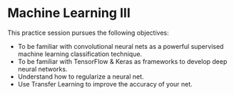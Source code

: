 # Machine Learning III

This practice session pursues the following objectives:
- To be familiar with convolutional neural nets as a powerful supervised machine learning classification technique.
- To be familiar with TensorFlow & Keras as frameworks to develop deep neural networks.
- Understand how to regularize a neural net.
- Use Transfer Learning to improve the accuracy of your net.
